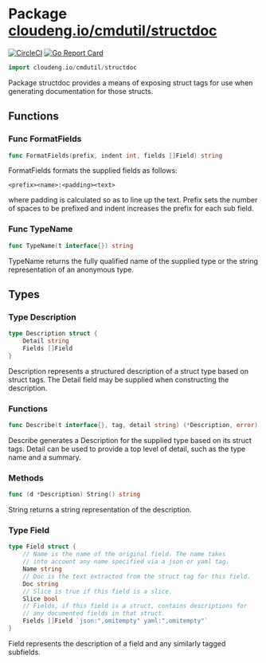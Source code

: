 # Package [cloudeng.io/cmdutil/structdoc](https://pkg.go.dev/cloudeng.io/cmdutil/structdoc?tab=doc)
[![CircleCI](https://circleci.com/gh/cloudengio/go.gotools.svg?style=svg)](https://circleci.com/gh/cloudengio/go.gotools) [![Go Report Card](https://goreportcard.com/badge/cloudeng.io/cmdutil/structdoc)](https://goreportcard.com/report/cloudeng.io/cmdutil/structdoc)

```go
import cloudeng.io/cmdutil/structdoc
```

Package structdoc provides a means of exposing struct tags for use when
generating documentation for those structs.

## Functions
### Func FormatFields
```go
func FormatFields(prefix, indent int, fields []Field) string
```
FormatFields formats the supplied fields as follows:

    <prefix><name>:<padding><text>

where padding is calculated so as to line up the text. Prefix sets the
number of spaces to be prefixed and indent increases the prefix for each sub
field.

### Func TypeName
```go
func TypeName(t interface{}) string
```
TypeName returns the fully qualified name of the supplied type or the string
representation of an anonymous type.



## Types
### Type Description
```go
type Description struct {
	Detail string
	Fields []Field
}
```
Description represents a structured description of a struct type based on
struct tags. The Detail field may be supplied when constructing the
description.

### Functions

```go
func Describe(t interface{}, tag, detail string) (*Description, error)
```
Describe generates a Description for the supplied type based on its struct
tags. Detail can be used to provide a top level of detail, such as the type
name and a summary.



### Methods

```go
func (d *Description) String() string
```
String returns a string representation of the description.




### Type Field
```go
type Field struct {
	// Name is the name of the original field. The name takes
	// into account any name specified via a json or yaml tag.
	Name string
	// Doc is the text extracted from the struct tag for this field.
	Doc string
	// Slice is true if this field is a slice.
	Slice bool
	// Fields, if this field is a struct, contains descriptions for
	// any documented fields in that struct.
	Fields []Field `json:",omitempty" yaml:",omitempty"`
}
```
Field represents the description of a field and any similarly tagged
subfields.





